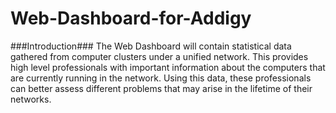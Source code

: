 Web-Dashboard-for-Addigy
========================
###Introduction###
The Web Dashboard will contain statistical data gathered from computer clusters under a unified network. This provides high level professionals with important information about the computers that are currently running in the network. Using this data, these professionals can better assess different problems that may arise in the lifetime of their networks.
